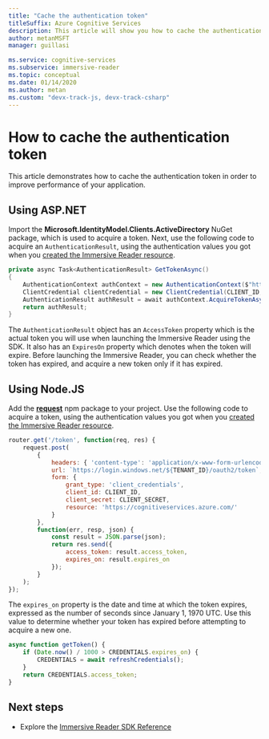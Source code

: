 ```yaml
---
title: "Cache the authentication token"
titleSuffix: Azure Cognitive Services
description: This article will show you how to cache the authentication token.
author: metanMSFT
manager: guillasi

ms.service: cognitive-services
ms.subservice: immersive-reader
ms.topic: conceptual
ms.date: 01/14/2020
ms.author: metan
ms.custom: "devx-track-js, devx-track-csharp"
---
```


# How to cache the authentication token

This article demonstrates how to cache the authentication token in order to improve performance of your application.

## Using ASP.NET

Import the **Microsoft.IdentityModel.Clients.ActiveDirectory** NuGet package, which is used to acquire a token. Next, use the following code to acquire an `AuthenticationResult`, using the authentication values you got when you [created the Immersive Reader resource](./how-to-create-immersive-reader.md).

```csharp
private async Task<AuthenticationResult> GetTokenAsync()
{
    AuthenticationContext authContext = new AuthenticationContext($"https://login.windows.net/{TENANT_ID}");
    ClientCredential clientCredential = new ClientCredential(CLIENT_ID, CLIENT_SECRET);
    AuthenticationResult authResult = await authContext.AcquireTokenAsync("https://cognitiveservices.azure.com/", clientCredential);
    return authResult;
}
```

The `AuthenticationResult` object has an `AccessToken` property which is the actual token you will use when launching the Immersive Reader using the SDK. It also has an `ExpiresOn` property which denotes when the token will expire. Before launching the Immersive Reader, you can check whether the token has expired, and acquire a new token only if it has expired.

## Using Node.JS

Add the [**request**](https://www.npmjs.com/package/request) npm package to your project. Use the following code to acquire a token, using the authentication values you got when you [created the Immersive Reader resource](./how-to-create-immersive-reader.md).

```javascript
router.get('/token', function(req, res) {
    request.post(
        {
            headers: { 'content-type': 'application/x-www-form-urlencoded' },
            url: `https://login.windows.net/${TENANT_ID}/oauth2/token`,
            form: {
                grant_type: 'client_credentials',
                client_id: CLIENT_ID,
                client_secret: CLIENT_SECRET,
                resource: 'https://cognitiveservices.azure.com/'
            }
        },
        function(err, resp, json) {
            const result = JSON.parse(json);
            return res.send({
                access_token: result.access_token,
                expires_on: result.expires_on
            });
        }
    );
});
```

The `expires_on` property is the date and time at which the token expires, expressed as the number of seconds since January 1, 1970 UTC. Use this value to determine whether your token has expired before attempting to acquire a new one.

```javascript
async function getToken() {
    if (Date.now() / 1000 > CREDENTIALS.expires_on) {
        CREDENTIALS = await refreshCredentials();
    }
    return CREDENTIALS.access_token;
}
```

## Next steps

* Explore the [Immersive Reader SDK Reference](./reference.md)